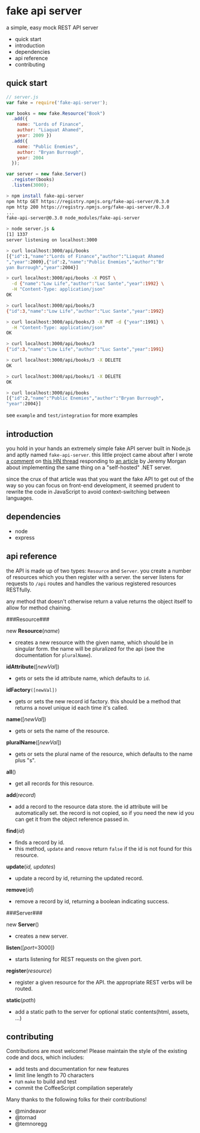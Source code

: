 fake api server
===============

a simple, easy mock REST API server

  * quick start
  * introduction
  * dependencies
  * api reference
  * contributing

quick start
-----------

```javascript
// server.js
var fake = require('fake-api-server');

var books = new fake.Resource("Book")
  .add({
    name: "Lords of Finance",
    author: "Liaquat Ahamed",
    year: 2009 })
  .add({
    name: "Public Enemies",
    author: "Bryan Burrough",
    year: 2004
  });

var server = new fake.Server()
  .register(books)
  .listen(3000);
```

```bash
> npm install fake-api-server
npm http GET https://registry.npmjs.org/fake-api-server/0.3.0
npm http 200 https://registry.npmjs.org/fake-api-server/0.3.0
...
fake-api-server@0.3.0 node_modules/fake-api-server

> node server.js &
[1] 1337
server listening on localhost:3000

> curl localhost:3000/api/books
[{"id":1,"name":"Lords of Finance","author":"Liaquat Ahamed
","year":2009},{"id":2,"name":"Public Enemies","author":"Br
yan Burrough","year":2004}]

> curl localhost:3000/api/books -X POST \
  -d {"name":"Low Life","author":"Luc Sante","year":1992} \
  -H "Content-Type: application/json"
OK

> curl localhost:3000/api/books/3
{"id":3,"name":"Low Life","author":"Luc Sante","year":1992}

> curl localhost:3000/api/books/3 -X PUT -d {"year":1991} \
  -H "Content-Type: application/json"
OK

> curl localhost:3000/api/books/3
{"id":3,"name":"Low Life","author":"Luc Sante","year":1991}

> curl localhost:3000/api/books/3 -X DELETE
OK

> curl localhost:3000/api/books/1 -X DELETE
OK

> curl localhost:3000/api/books
[{"id":2,"name":"Public Enemies","author":"Bryan Burrough",
"year":2004}]
```
see `example` and `test/integration` for more examples

introduction
------------

you hold in your hands an extremely simple fake API server built in
Node.js and aptly named `fake-api-server`.  this little project came
about after I wrote [a comment][0] on [this HN thread][1] responding
to [an article][2] by Jeremy Morgan about implementing the same thing
on a "self-hosted" .NET server.

since the crux of that article was that you want the fake API to get
out of the way so you can focus on front-end development, it seemed
prudent to rewrite the code in JavaScript to avoid context-switching
between languages.

dependencies
------------

  * node
  * express

api reference
-------------

the API is made up of two types: `Resource` and `Server`.  you create
a number of resources which you then register with a server.  the
server listens for requests to `/api` routes and handles the various
registered resources RESTfully.

any method that doesn't otherwise return a value returns the object
itself to allow for method chaining.

###Resource###

new **Resource**(*name*)

  * creates a new resource with the given name, which should be in
    singular form.  the name will be pluralized for the api (see the
    documentation for `pluralName`).

**idAttribute**([*newVal*])

  * gets or sets the id attribute name, which defaults to `id`.

**idFactory**`([newVal])`

  * gets or sets the new record id factory.  this should be a method
    that returns a novel unique id each time it's called.

**name**([*newVal*])

  * gets or sets the name of the resource.

**pluralName**([*newVal*])

  * gets or sets the plural name of the resource, which defaults to
    the name plus "s".

**all**()

  * get all records for this resource.

**add**(*record*)

  * add a record to the resource data store.  the id attribute will
    be automatically set.  the record is not copied, so if you need
    the new id you can get it from the object reference passed in.

**find**(*id*)

  * finds a record by id.
  * this method, `update` and `remove` return `false` if the id is
    not found for this resource.

**update**(*id, updates*)

  * update a record by id, returning the updated record.

**remove**(*id*)

  * remove a record by id, returning a boolean indicating success.

###Server###

new **Server**()

  * creates a new server.

**listen**([*port*=3000])

  * starts listening for REST requests on the given port.

**register**(*resource*)

  * register a given resource for the API.  the appropriate REST
    verbs will be routed.

**static**(*path*)

  * add a static path to the server for optional static
    contents(html, assets, ...)

contributing
------------

Contributions are most welcome!  Please maintain the style of the
existing code and docs, which includes:

  * add tests and documentation for new features
  * limit line length to 70 characters
  * run `make` to build and test
  * commit the CoffeeScript compilation seperately

Many thanks to the following folks for their contributions!

  * @mindeavor
  * @tornad
  * @temnoregg

[0]: https://news.ycombinator.com/item?id=7743948
[1]: https://news.ycombinator.com/item?id=7742993
[2]: http://www.jeremymorgan.com/blog/programming/how-to-create-asp-self-hosted-api/
